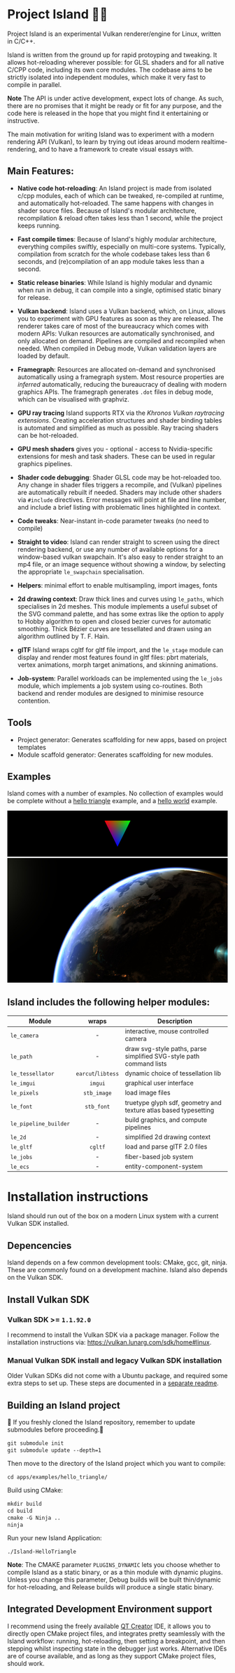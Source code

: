 # Project Island 🌋🐎 

Project Island is an experimental Vulkan renderer/engine for Linux,
written in C/C++.

Island is written from the ground up for rapid protoyping and
tweaking. It allows hot-reloading wherever possible: for GLSL shaders
and for all native C/CPP code, including its own core modules. The
codebase aims to be strictly isolated into independent modules, which
make it very fast to compile in parallel.

**Note** The API is under active development, expect lots of change.
As such, there are no promises that it might be ready or fit for any
purpose, and the code here is released in the hope that you might find
it entertaining or instructive. 

The main motivation for writing Island was to experiment with a modern
rendering API (Vulkan), to learn by trying out ideas around modern
realtime-rendering, and to have a framework to create visual essays
with.

## Main Features:

* **Native code hot-reloading**: An Island project is made from
  isolated c/cpp modules, each of which can be tweaked, re-compiled at
  runtime, and automatically hot-reloaded. The same happens with
  changes in shader source files. Because of Island's modular
  architecture, recompilation & reload often takes less than 1 second,
  while the project keeps running.

* **Fast compile times**: Because of Island's highly modular
  architecture, everything compiles swiftly, especially on multi-core
  systems. Typically, compilation from scratch for the whole codebase
  takes less than 6 seconds, and (re)compilation of an app module
  takes less than a second.

* **Static release binaries**: While Island is highly modular and
  dynamic when run in debug, it can compile into a single, optimised
  static binary for release. 

* **Vulkan backend**: Island uses a Vulkan backend, which, on Linux,
  allows you to experiment with GPU features as soon as they are
  released. The renderer takes care of most of the bureaucracy which
  comes with modern APIs: Vulkan resources are automatically
  synchronised, and only allocated on demand. Pipelines are compiled
  and recompiled when needed. When compiled in Debug mode, Vulkan
  validation layers are loaded by default.

* **Framegraph**: Resources are allocated on-demand and synchronised
  automatically using a framegraph system. Most resource properties
  are *inferred* automatically, reducing the bureaucracy of dealing
  with modern graphics APIs. The framegraph generates `.dot` files in
  debug mode, which can be visualised with graphviz.

* **GPU ray tracing** Island supports RTX via the *Khronos Vulkan
  raytracing extensions*. Creating acceleration structures and shader
  binding tables is automated and simplified as much as possible. Ray
  tracing shaders can be hot-reloaded.

* **GPU mesh shaders** gives you - optional - access to
  Nvidia-specific extensions for mesh and task shaders. These can be
  used in regular graphics pipelines.

* **Shader code debugging**: Shader GLSL code may be hot-reloaded too.
  Any change in shader files triggers a recompile, and (Vulkan)
  pipelines are automatically rebuilt if needed. Shaders may include
  other shaders via `#include` directives. Error messages will point
  at file and line number, and include a brief listing with
  problematic lines highlighted in context.

* **Code tweaks**: Near-instant in-code parameter tweaks (no need to
  compile)

* **Straight to video**: Island can render straight to screen using
  the direct rendering backend, or use any number of available options
  for a window-based vulkan swapchain. It's also easy to render
  straight to an mp4 file, or an image sequence without showing
  a window, by selecting the appropriate `le_swapchain`
  specialisation.

* **Helpers**: minimal effort to enable multisampling, import images,
  fonts

* **2d drawing context**: Draw thick lines and curves using `le_paths`, which
  specialises in 2d meshes. This module implements a useful subset of the SVG
  command palette, and has some extras like the option to apply to Hobby
  algorithm to open and closed bezier curves for automatic smoothing. Thick
  Bézier curves are tessellated and drawn using an algorithm outlined by T. F.
  Hain.

* **glTF** Island wraps cgltf for gltf file import, and the `le_stage`
  module can display and render most features found in gltf files:
  pbrt materials, vertex animations, morph target animations, and
  skinning animations.

* **Job-system**: Parallel workloads can be implemented using the
  `le_jobs` module, which implements a job system using co-routines.
  Both backend and render modules are designed to minimise resource
  contention.

## Tools

+ Project generator: Generates scaffolding for new apps, based on
  project templates
+ Module scaffold generator: Generates scaffolding for new modules.

## Examples 

Island comes with a number of examples. No collection of examples
would be complete without a [hello
triangle](apps/examples/hello_triangle/) example, and a [hello
world](apps/examples/hello_world/) example.

![Hello triangle example](apps/examples/hello_triangle/screenshot.png)
![Hello world example](apps/examples/hello_world/screenshot.jpg)

## Island includes the following helper modules: 

| Module | wraps | Description | 
| --- | :---: | --- | 
| `le_camera` | - | interactive, mouse controlled camera |
| `le_path` | - | draw svg-style paths, parse simplified SVG-style path command lists | 
| `le_tessellator` | `earcut`/`libtess` | dynamic choice of tessellation lib |
| `le_imgui` | `imgui` | graphical user interface |
| `le_pixels` | `stb_image` | load image files |
| `le_font` | `stb_font` | truetype glyph sdf, geometry and texture atlas based typesetting |
| `le_pipeline_builder` | - | build graphics, and compute pipelines | 
| `le_2d` | - | simplified 2d drawing context |
| `le_gltf` | `cgltf` | load and parse glTF 2.0 files |
| `le_jobs` | - | fiber-based job system | 
| `le_ecs` | - | entity-component-system | 

# Installation instructions

Island should run out of the box on a modern Linux system with
a current Vulkan SDK installed. 

## Depencencies

Island depends on a few common development tools: CMake, gcc, git,
ninja. These are commonly found on a development machine. Island also
depends on the Vulkan SDK.

## Install Vulkan SDK 

### Vulkan SDK >= `1.1.92.0`

I recommend to install the Vulkan SDK via a package manager. Follow
the installation instructions via:
<https://vulkan.lunarg.com/sdk/home#linux>.

### Manual Vulkan SDK install and legacy Vulkan SDK installation

Older Vulkan SDKs did not come with a Ubuntu package, and required
some extra steps to set up. These steps are documented in a [separate
readme](legacy_sdk_installation_instructions.md). 

## Building an Island project

🚨 If you freshly cloned the Island repository, remember to update
submodules before proceeding.🚨

    git submodule init
    git submodule update --depth=1

Then move to the directory of the Island project which you want to
compile:

    cd apps/examples/hello_triangle/

Build using CMake:

    mkdir build
    cd build
    cmake -G Ninja ..
    ninja

Run your new Island Application: 

    ./Island-HelloTriangle

**Note**: The CMAKE parameter `PLUGINS_DYNAMIC` lets you choose
whether to compile Island as a static binary, or as a thin module with
dynamic plugins. Unless you change this parameter, Debug builds will
be built thin/dynamic for hot-reloading, and Release builds will
produce a single static binary. 


## Integrated Development Environment support

I recommend using the freely available [QT
Creator](https://download.qt.io/official_releases/qtcreator/) IDE, it
allows you to directly open CMake project files, and integrates pretty
seamlessly with the Island workflow: running, hot-reloading, then
setting a breakpoint, and then stepping whilst inspecting state in the
debugger just works. Alternative IDEs are of course available, and as
long as they support CMake project files, should work.
